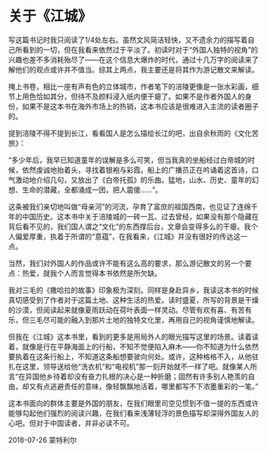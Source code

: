 # 关于《江城》

写这篇书记时我只阅读了1/4处左右。虽然文风简洁轻快，又不遗余力的描写着自己所看到的一切，但在我看来依然过于平淡了。初读时对于“外国人独特的视角”的兴趣也差不多消耗殆尽了——在这个信息大爆炸的时代，通过十几万字的阅读来了解他们的观点或许并不值当。综其上两点，我主要还是将其作为游记散文来解读。

掩上书卷，相比一座有声有色的立体城市，作者笔下的涪陵更像是一张水彩画，细节上用色恰如其分，但待不及颜料浸入纸内便干瘪了。如果不是作者外国人的身份，如果不是这本书在海外市场上的热销，这本书应该是很难进入主流的读者圈子的。

提到涪陵不得不提到长江，看看国人是怎么描绘长江的吧，出自余秋雨的《文化苦旅》：

“多少年后，我早已知道童年的误解是多么可笑，但当我真的坐船经过白帝城的时候，依然虔诚地抬着头，寻找着银袍与彩霞。船上的广播员正在吟诵着这首诗，口气激动地介绍几句，又放出了《白帝托孤》的乐曲。猛地，山水、历史、童年的幻想、生命的潜藏，全都涌成一团，把人震傻……”。

这条被我们亲切地叫做“母亲河”的河流，孕育了富庶的祖国西南，也见证了连绵千年的中国历史。这本书中关于涪陵城的一砖一瓦、过去曾经，如果没有那个隐藏在背后看不见的，我们国人谓之“文化”的东西撑后台，文章会变得多么的干瘪。我个人偏爱厚重，执着于所谓的“意蕴”，在我看来，《江城》并没有很好的传达这一点。

当然，我们对外国人的作品或许不能有这么高的要求，那么游记散文的另一个要点：热爱，就我个人而言觉得本书依然是所欠缺。

我对三毛的《撒哈拉的故事》印象极为深刻。同样是身赴异乡，我读这本书的时候真切感受到了作者对于这篇土地、这种生活的热爱。读时盛夏，所写的背景是干燥的沙漠，但阅读起来就像夏雨跃动在荷叶表面一样灵动。尽管有欢有喜、有苦有乐，但三毛尽可能的融入到那片土地的独特文化里，再用自己的视角谨慎地解读。

但我在《江城》这本书里，看到的更多是用局外人的眼光描写这里的场景。读着读着，就像是行在平静海面上的行船，不知不觉便陷入麻木——你不知道为什么依然要执着在这条行船上，不知道这条船想要驶向何处。或许，这种格格不入，从他驻扎在这里，领导送给他“洗衣机”和“电视机”那一刻开始就不一样了吧。就像某人所言“在异国他乡待着却没有奋力扎根的决心是一种折磨；固然有许多别人艳羡的自由，却又有点逃避责任的意味，像轻飘飘地活着，哪里都写不下浓墨重彩的一笔。”

这本书面向的群体主要是外国的朋友，在我们眼里司空见惯到不值一提的东西或许能够勾起他们强烈的阅读兴趣，在我们看来浅薄轻浮的景色描写却深得外国友人的心吧。但对于中国读者，并非必读不可。

2018-07-26 蒙特利尔
